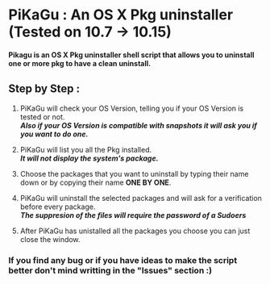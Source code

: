 # PiKaGu : An OS X Pkg uninstaller (Tested on 10.7 -> 10.15)
#### Pikagu is an OS X Pkg uninstaller shell script that allows you to uninstall one or more pkg to have a clean uninstall.

## Step by Step :

1. PiKaGu will check your OS Version, telling you if your OS Version is tested or not.  
_**Also if your OS Version is compatible with snapshots it will ask you if you want to do one.**_

2. PiKaGu will list you all the Pkg installed.  
_**It will not display the system's package.**_

3. Choose the packages that you want to uninstall by typing their name down or by copying their name **ONE BY ONE**.  

4. PiKaGu will uninstall the selected packages and will ask for a verification before every package.  
_**The suppresion of the files will require the password of a Sudoers**_

5. After PiKaGu has unistalled all the packages you choose you can just close the window.

### If you find any bug or if you have ideas to make the script better don't mind writting in the "Issues" section :)
